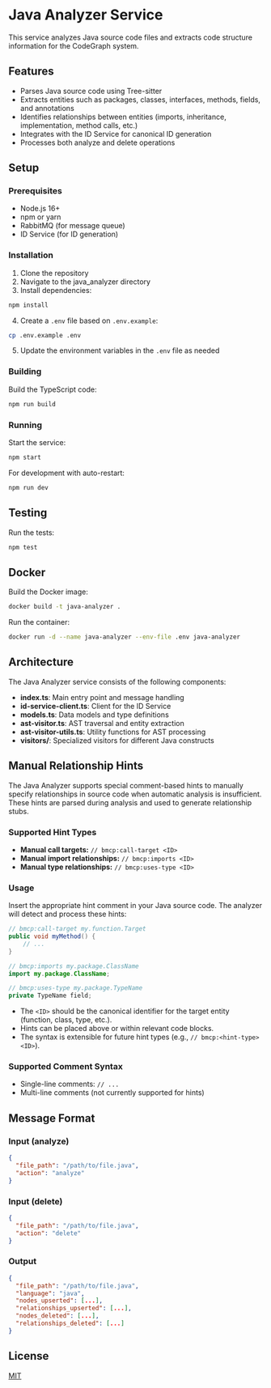 # Java Analyzer Service

This service analyzes Java source code files and extracts code structure information for the CodeGraph system.

## Features

- Parses Java source code using Tree-sitter
- Extracts entities such as packages, classes, interfaces, methods, fields, and annotations
- Identifies relationships between entities (imports, inheritance, implementation, method calls, etc.)
- Integrates with the ID Service for canonical ID generation
- Processes both analyze and delete operations

## Setup

### Prerequisites

- Node.js 16+
- npm or yarn
- RabbitMQ (for message queue)
- ID Service (for ID generation)

### Installation

1. Clone the repository
2. Navigate to the java_analyzer directory
3. Install dependencies:

```bash
npm install
```

4. Create a `.env` file based on `.env.example`:

```bash
cp .env.example .env
```

5. Update the environment variables in the `.env` file as needed

### Building

Build the TypeScript code:

```bash
npm run build
```

### Running

Start the service:

```bash
npm start
```

For development with auto-restart:

```bash
npm run dev
```

## Testing

Run the tests:

```bash
npm test
```

## Docker

Build the Docker image:

```bash
docker build -t java-analyzer .
```

Run the container:

```bash
docker run -d --name java-analyzer --env-file .env java-analyzer
```

## Architecture

The Java Analyzer service consists of the following components:

- **index.ts**: Main entry point and message handling
- **id-service-client.ts**: Client for the ID Service
- **models.ts**: Data models and type definitions
- **ast-visitor.ts**: AST traversal and entity extraction
- **ast-visitor-utils.ts**: Utility functions for AST processing
- **visitors/**: Specialized visitors for different Java constructs

## Manual Relationship Hints

The Java Analyzer supports special comment-based hints to manually specify relationships in source code when automatic analysis is insufficient. These hints are parsed during analysis and used to generate relationship stubs.

### Supported Hint Types
- **Manual call targets:** `// bmcp:call-target <ID>`
- **Manual import relationships:** `// bmcp:imports <ID>`
- **Manual type relationships:** `// bmcp:uses-type <ID>`

### Usage
Insert the appropriate hint comment in your Java source code. The analyzer will detect and process these hints:

```java
// bmcp:call-target my.function.Target
public void myMethod() {
    // ...
}

// bmcp:imports my.package.ClassName
import my.package.ClassName;

// bmcp:uses-type my.package.TypeName
private TypeName field;
```

- The `<ID>` should be the canonical identifier for the target entity (function, class, type, etc.).
- Hints can be placed above or within relevant code blocks.
- The syntax is extensible for future hint types (e.g., `// bmcp:<hint-type> <ID>`).

### Supported Comment Syntax
- Single-line comments: `// ...`
- Multi-line comments (not currently supported for hints)

## Message Format

### Input (analyze)

```json
{
  "file_path": "/path/to/file.java",
  "action": "analyze"
}
```

### Input (delete)

```json
{
  "file_path": "/path/to/file.java",
  "action": "delete"
}
```

### Output

```json
{
  "file_path": "/path/to/file.java",
  "language": "java",
  "nodes_upserted": [...],
  "relationships_upserted": [...],
  "nodes_deleted": [...],
  "relationships_deleted": [...]
}
```

## License

[MIT](LICENSE)